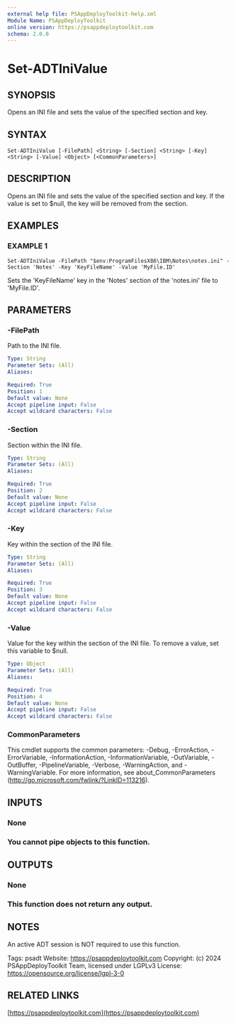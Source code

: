 ```yaml
---
external help file: PSAppDeployToolkit-help.xml
Module Name: PSAppDeployToolkit
online version: https://psappdeploytoolkit.com
schema: 2.0.0
---
```


# Set-ADTIniValue

## SYNOPSIS
Opens an INI file and sets the value of the specified section and key.

## SYNTAX

```
Set-ADTIniValue [-FilePath] <String> [-Section] <String> [-Key] <String> [-Value] <Object> [<CommonParameters>]
```

## DESCRIPTION
Opens an INI file and sets the value of the specified section and key.
If the value is set to $null, the key will be removed from the section.

## EXAMPLES

### EXAMPLE 1
```
Set-ADTIniValue -FilePath "$env:ProgramFilesX86\IBM\Notes\notes.ini" -Section 'Notes' -Key 'KeyFileName' -Value 'MyFile.ID'
```

Sets the 'KeyFileName' key in the 'Notes' section of the 'notes.ini' file to 'MyFile.ID'.

## PARAMETERS

### -FilePath
Path to the INI file.

```yaml
Type: String
Parameter Sets: (All)
Aliases:

Required: True
Position: 1
Default value: None
Accept pipeline input: False
Accept wildcard characters: False
```

### -Section
Section within the INI file.

```yaml
Type: String
Parameter Sets: (All)
Aliases:

Required: True
Position: 2
Default value: None
Accept pipeline input: False
Accept wildcard characters: False
```

### -Key
Key within the section of the INI file.

```yaml
Type: String
Parameter Sets: (All)
Aliases:

Required: True
Position: 3
Default value: None
Accept pipeline input: False
Accept wildcard characters: False
```

### -Value
Value for the key within the section of the INI file.
To remove a value, set this variable to $null.

```yaml
Type: Object
Parameter Sets: (All)
Aliases:

Required: True
Position: 4
Default value: None
Accept pipeline input: False
Accept wildcard characters: False
```

### CommonParameters
This cmdlet supports the common parameters: -Debug, -ErrorAction, -ErrorVariable, -InformationAction, -InformationVariable, -OutVariable, -OutBuffer, -PipelineVariable, -Verbose, -WarningAction, and -WarningVariable.
For more information, see about_CommonParameters (http://go.microsoft.com/fwlink/?LinkID=113216).

## INPUTS

### None
### You cannot pipe objects to this function.
## OUTPUTS

### None
### This function does not return any output.
## NOTES
An active ADT session is NOT required to use this function.

Tags: psadt
Website: https://psappdeploytoolkit.com
Copyright: (c) 2024 PSAppDeployToolkit Team, licensed under LGPLv3
License: https://opensource.org/license/lgpl-3-0

## RELATED LINKS

[https://psappdeploytoolkit.com](https://psappdeploytoolkit.com)

